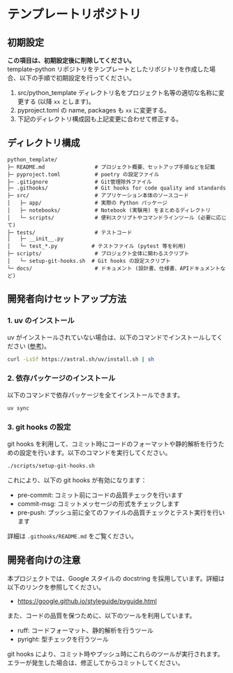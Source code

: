 # テンプレートリポジトリ

## 初期設定
**この項目は、初期設定後に削除してください。**  
template-python リポジトリをテンプレートとしたリポジトリを作成した場合、以下の手順で初期設定を行ってください。
1. src/python_template ディレクトリ名をプロジェクト名等の適切な名称に変更する (以降 `xx` とします)。
2. pyproject.toml の name, packages も `xx` に変更する。
3. 下記のディレクトリ構成図も上記変更に合わせて修正する。


## ディレクトリ構成
```
python_template/
├─ README.md                # プロジェクト概要、セットアップ手順などを記載
├─ pyproject.toml           # poetry の設定ファイル
├─ .gitignore               # Git管理除外ファイル
├─ .githooks/               # Git hooks for code quality and standards
├─ src/                     # アプリケーション本体のソースコード
│   ├─ app/                 # 実際の Python パッケージ
│   ├─ notebooks/           # Notebook (実験用) をまとめるディレクトリ
│   └─ scripts/             # 便利スクリプトやコマンドラインツール (必要に応じて)
├─ tests/                   # テストコード
│   ├─ __init__.py
│   └─ test_*.py           # テストファイル (pytest 等を利用)
├─ scripts/                 # プロジェクト全体に関わるスクリプト
│   └─ setup-git-hooks.sh  # Git hooks の設定スクリプト
└─ docs/                    # ドキュメント (設計書、仕様書、APIドキュメントなど)
```


## 開発者向けセットアップ方法

### 1. uv のインストール
uv がインストールされていない場合は、以下のコマンドでインストールしてください ([参考](https://docs.astral.sh/uv/))。

```bash
curl -LsSf https://astral.sh/uv/install.sh | sh
```

### 2. 依存パッケージのインストール
以下のコマンドで依存パッケージを全てインストールできます。

```bash
uv sync
```

### 3. git hooks の設定
git hooks を利用して、コミット時にコードのフォーマットや静的解析を行うための設定を行います。以下のコマンドを実行してください。

```bash
./scripts/setup-git-hooks.sh
```

これにより、以下の git hooks が有効になります：

- pre-commit: コミット前にコードの品質チェックを行います
- commit-msg: コミットメッセージの形式をチェックします
- pre-push: プッシュ前に全てのファイルの品質チェックとテスト実行を行います

詳細は `.githooks/README.md` をご覧ください。

## 開発者向けの注意
本プロジェクトでは、Google スタイルの docstring を採用しています。詳細は以下のリンクを参照してください。

- https://google.github.io/styleguide/pyguide.html

また、コードの品質を保つために、以下のツールを利用しています。

- ruff: コードフォーマット、静的解析を行うツール
- pyright: 型チェックを行うツール

git hooks により、コミット時やプッシュ時にこれらのツールが実行されます。エラーが発生した場合は、修正してからコミットしてください。
